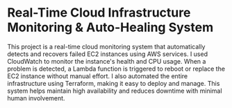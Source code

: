 # Real-Time Cloud Infrastructure Monitoring & Auto-Healing System

This project is a real-time cloud monitoring system that automatically detects and recovers failed EC2 instances using AWS services. I used CloudWatch to monitor the instance's health and CPU usage. When a problem is detected, a Lambda function is triggered to reboot or replace the EC2 instance without manual effort. I also automated the entire infrastructure using Terraform, making it easy to deploy and manage. This system helps maintain high availability and reduces downtime with minimal human involvement.

